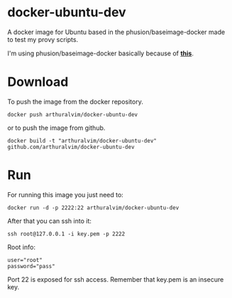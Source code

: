 docker-ubuntu-dev
=================

A docker image for Ubuntu based in the phusion/baseimage-docker made to test my provy scripts.

I'm using phusion/baseimage-docker basically because of [**this**](http://phusion.github.io/baseimage-docker/).

Download
========

To push the image from the docker repository.

    docker push arthuralvim/docker-ubuntu-dev

or to push the image from github.

    docker build -t "arthuralvim/docker-ubuntu-dev" github.com/arthuralvim/docker-ubuntu-dev

Run
===

For running this image you just need to:

    docker run -d -p 2222:22 arthuralvim/docker-ubuntu-dev

After that you can ssh into it:

    ssh root@127.0.0.1 -i key.pem -p 2222

Root info:

    user="root"
    password="pass"


Port 22 is exposed for ssh access. Remember that key.pem is an insecure key.
